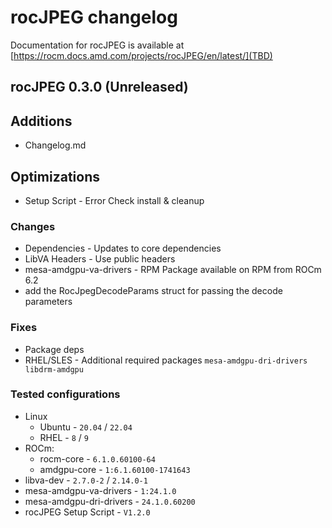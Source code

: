 # rocJPEG changelog

Documentation for rocJPEG is available at
[https://rocm.docs.amd.com/projects/rocJPEG/en/latest/](TBD)

## rocJPEG 0.3.0 (Unreleased)

## Additions

* Changelog.md

## Optimizations

* Setup Script - Error Check install & cleanup

### Changes

* Dependencies - Updates to core dependencies
* LibVA Headers - Use public headers
* mesa-amdgpu-va-drivers - RPM Package available on RPM from ROCm 6.2
* add the RocJpegDecodeParams struct for passing the decode parameters

### Fixes

* Package deps
* RHEL/SLES - Additional required packages `mesa-amdgpu-dri-drivers libdrm-amdgpu`

### Tested configurations

* Linux
  * Ubuntu - `20.04` / `22.04`
  * RHEL - `8` / `9`
* ROCm:
  * rocm-core - `6.1.0.60100-64`
  * amdgpu-core - `1:6.1.60100-1741643`
* libva-dev - `2.7.0-2` / `2.14.0-1`
* mesa-amdgpu-va-drivers - `1:24.1.0`
* mesa-amdgpu-dri-drivers - `24.1.0.60200`
* rocJPEG Setup Script - `V1.2.0`
